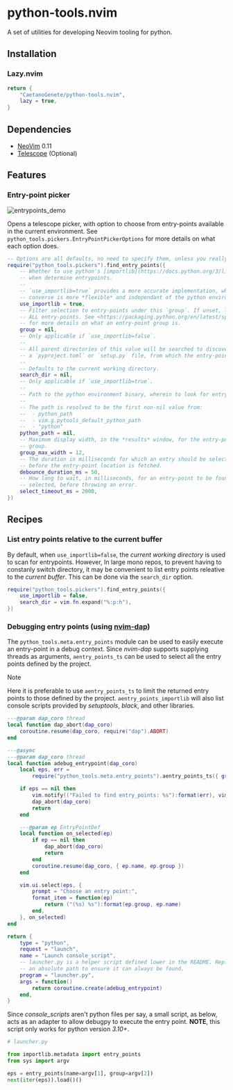 # python-tools.nvim

A set of utilities for developing Neovim tooling for python.

## Installation

### Lazy.nvim

```lua
return {
	"CaetanoGenete/python-tools.nvim",
	lazy = true,
}
```

## Dependencies

- [NeoVim](https://github.com/neovim/neovim) 0.11
- [Telescope](https://github.com/nvim-telescope/telescope.nvim) (Optional)

## Features

### Entry-point picker

![entrypoints_demo](./docs/assets/pick_entrypoints_demo.gif)

Opens a telescope picker, with option to choose from entry-points available in
the current environment. See `python_tools.pickers.EntryPointPickerOptions` for
more details on what each option does.

```lua
-- Options are all defaults, no need to specify them, unless you really want to.
require("python_tools.pickers").find_entry_points({
	-- Whether to use python's [importlib](https://docs.python.org/3/library/importlib.html) module
	-- when determine entrypoints.
	--
	-- `use_importlib=true` provides a more accurate implementation, while the
	-- converse is more *flexible* and independant of the python environment.
	use_importlib = true,
	-- Filter selection to entry-points under this `group`. If unset, looks for
	-- ALL entry-points. See <https://packaging.python.org/en/latest/specifications/entry-points/#data-model>
	-- for more details on what an entry-point group is.
	group = nil,
	-- Only applicable if `use_importlib=false`.
	--
	-- All parent directories of this value will be searched to discover either
	-- a `pyproject.toml` or `setup.py` file, from which the entry-points will be read.
	--
	-- Defaults to the current working directory.
	search_dir = nil,
	-- Only applicable if `use_importlib=true`.
	--
	-- Path to the python environment binary, wherein to look for entry-points.
	--
	-- The path is resolved to be the first non-nil value from:
	--  - python_path
	--  - vim.g.pytools_default_python_path
	--  - "python"
	python_path = nil,
	-- Maximum display width, in the *results* window, for the entry-point
	-- group.
	group_max_width = 12,
	-- The duration in milliseconds for which an entry should be selected,
	-- before the entry-point location is fetched.
	debounce_duration_ms = 50,
	-- How long to wait, in milliseconds, for an entry-point to be found once
	-- selected, before throwing an error.
	select_timeout_ms = 2000,
})
```

## Recipes

### List entry points relative to the current buffer

By default, when `use_importlib=false`, the _current working directory_ is used
to scan for entrypoints. However, In large mono repos, to prevent having to
constanly switch directory, it may be convenient to list entry points releative
to the _current buffer_. This can be done via the `search_dir` option.

```lua
require("python_tools.pickers").find_entry_points({
	use_importlib = false,
	search_dir = vim.fn.expand("%:p:h"),
})
```

### Debugging entry points (using [nvim-dap](https://github.com/mfussenegger/nvim-dap))

The `python_tools.meta.entry_points` module can be used to easily execute an
entry-point in a debug context. Since _nvim-dap_ supports supplying threads as
arguments, `aentry_points_ts` can be used to select all the entry points defined
by the project.

> [!NOTE]
>
> Here it is preferable to use `aentry_points_ts` to limit the returned entry
> points to those defined by the project. `aentry_points_importlib` will also
> list console scripts provided by _setuptools_, _black_, and other libraries.

```lua
---@param dap_coro thread
local function dap_abort(dap_coro)
	coroutine.resume(dap_coro, require("dap").ABORT)
end

---@async
---@param dap_coro thread
local function adebug_entrypoint(dap_coro)
	local eps, err =
		require("python_tools.meta.entry_points").aentry_points_ts({ group = "console_scripts" })

	if eps == nil then
		vim.notify(("Failed to find entry_points: %s"):format(err), vim.log.levels.ERROR)
		dap_abort(dap_coro)
		return
	end

	---@param ep EntryPointDef
	local function on_selected(ep)
		if ep == nil then
			dap_abort(dap_coro)
			return
		end
		coroutine.resume(dap_coro, { ep.name, ep.group })
	end

	vim.ui.select(eps, {
		prompt = "Choose an entry point:",
		format_item = function(ep)
			return ("(%s) %s"):format(ep.group, ep.name)
		end,
	}, on_selected)
end

return {
	type = "python",
	request = "launch",
	name = "Launch console_script",
	-- launcher.py is a helper script defined lower in the README. Replace with
	-- an absolute path to ensure it can always be found.
	program = "launcher.py",
	args = function()
		return coroutine.create(adebug_entrypoint)
	end,
}
```

Since _console_scripts_ aren't python files per say, a small script, as below,
acts as an adapter to allow debugpy to execute the entry point. **NOTE**, this
script only works for python version _3.10+_.

```python
# launcher.py

from importlib.metadata import entry_points
from sys import argv

eps = entry_points(name=argv[1], group=argv[2])
next(iter(eps)).load()()
```
